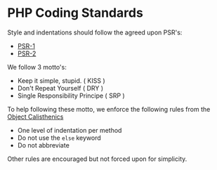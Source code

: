 # PHP Coding Standards

Style and indentations should follow the agreed upon PSR's:
 - [PSR-1](https://github.com/php-fig/fig-standards/blob/master/accepted/PSR-1-basic-coding-standard.md)
 - [PSR-2](https://github.com/php-fig/fig-standards/blob/master/accepted/PSR-2-coding-style-guide.md)

We follow 3 motto's:
  - Keep it simple, stupid. ( KISS )
  - Don't Repeat Yourself ( DRY )
  - Single Responsibility Principe ( SRP )
  
To help following these motto, we enforce the following rules from the [Object Calisthenics](https://github.com/TheLadders/object-calisthenics)
  - One level of indentation per method
  - Do not use the ``else`` keyword
  - Do not abbreviate

Other rules are encouraged but not forced upon for simplicity.

